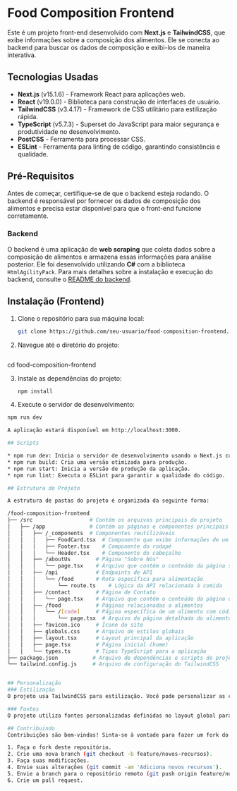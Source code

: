 # Food Composition Frontend

Este é um projeto front-end desenvolvido com **Next.js** e **TailwindCSS**, que exibe informações sobre a composição dos alimentos. Ele se conecta ao backend para buscar os dados de composição e exibi-los de maneira interativa.

## Tecnologias Usadas

- **Next.js** (v15.1.6) - Framework React para aplicações web.
- **React** (v19.0.0) - Biblioteca para construção de interfaces de usuário.
- **TailwindCSS** (v3.4.17) - Framework de CSS utilitário para estilização rápida.
- **TypeScript** (v5.7.3) - Superset do JavaScript para maior segurança e produtividade no desenvolvimento.
- **PostCSS** - Ferramenta para processar CSS.
- **ESLint** - Ferramenta para linting de código, garantindo consistência e qualidade.

## Pré-Requisitos

Antes de começar, certifique-se de que o backend esteja rodando. O backend é responsável por fornecer os dados de composição dos alimentos e precisa estar disponível para que o front-end funcione corretamente.

### Backend

O backend é uma aplicação de **web scraping** que coleta dados sobre a composição de alimentos e armazena essas informações para análise posterior. Ele foi desenvolvido utilizando **C#** com a biblioteca `HtmlAgilityPack`. Para mais detalhes sobre a instalação e execução do backend, consulte o [README do backend](backend/README.md).

## Instalação (Frontend)

1. Clone o repositório para sua máquina local:

   ```bash
   git clone https://github.com/seu-usuario/food-composition-frontend.git

2. Navegue até o diretório do projeto:
   ```bash
  cd food-composition-frontend 

3. Instale as dependências do projeto:
   ```bash
   npm install

4. Execute o servidor de desenvolvimento:
  ```bash
  npm run dev

  A aplicação estará disponível em http://localhost:3000.

  ## Scripts

* npm run dev: Inicia o servidor de desenvolvimento usando o Next.js com o TurboPack.
* npm run build: Cria uma versão otimizada para produção.
* npm run start: Inicia a versão de produção da aplicação.
* npm run lint: Executa o ESLint para garantir a qualidade do código.

  ## Estrutura do Projeto

A estrutura de pastas do projeto é organizada da seguinte forma:

/food-composition-frontend
├── /src                  # Contém os arquivos principais do projeto
│   ├── /app              # Contém as páginas e componentes principais da aplicação
│   │   ├── /_components  # Componentes reutilizáveis
│   │   │   ├── FoodCard.tsx  # Componente que exibe informações de um alimento
│   │   │   ├── Footer.tsx    # Componente do rodapé
│   │   │   └── Header.tsx    # Componente do cabeçalho
│   │   ├── /aboutUs        # Página "Sobre Nós"
│   │   │   └── page.tsx    # Arquivo que contém o conteúdo da página sobre nós
│   │   ├── /api            # Endpoints de API
│   │   │   └── /food       # Rota específica para alimentação
│   │   │       └── route.ts    # Lógica da API relacionada à comida
│   │   ├── /contact        # Página de Contato
│   │   │   └── page.tsx    # Arquivo que contém o conteúdo da página de contato
│   │   ├── /food           # Páginas relacionadas a alimentos
│   │   │   └── /[code]     # Página específica de um alimento com código
│   │   │       └── page.tsx  # Arquivo da página detalhada do alimento
│   │   ├── favicon.ico     # Ícone do site
│   │   ├── globals.css     # Arquivo de estilos globais
│   │   ├── layout.tsx      # Layout principal da aplicação
│   │   ├── page.tsx        # Página inicial (home)
│   │   └── types.ts        # Tipos TypeScript para a aplicação
├── package.json           # Arquivo de dependências e scripts do projeto
└── tailwind.config.js     # Arquivo de configuração do TailwindCSS


## Personalização
### Estilização
O projeto usa TailwindCSS para estilização. Você pode personalizar as configurações no arquivo tailwind.config.js para ajustar as cores, fontes e outros aspectos visuais.

### Fontes
O projeto utiliza fontes personalizadas definidas no layout global para garantir consistência visual e tipográfica.

## Contribuindo
Contribuições são bem-vindas! Sinta-se à vontade para fazer um fork do repositório, criar uma branch e enviar um pull request com suas melhorias.

1. Faça o fork deste repositório.
2. Crie uma nova branch (git checkout -b feature/novos-recursos).
3. Faça suas modificações.
4. Envie suas alterações (git commit -am 'Adiciona novos recursos').
5. Envie a branch para o repositório remoto (git push origin feature/novos-recursos).
6. Crie um pull request.
